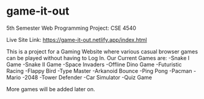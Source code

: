 # game-it-out

5th Semester Web Programming Project: CSE 4540

Live Site Link: https://game-it-out.netlify.app/index.html

This is a project for a Gaming Website where various casual browser games can be played without having to Log In.
Our Current Games are:
-Snake I Game
-Snake II Game
-Space Invaders
-Offline Dino Game
-Futuristic Racing
-Flappy Bird
-Type Master
-Arkanoid Bounce
-Ping Pong
-Pacman
-Mario
-2048
-Tower Defender
-Car Simulator
-Quiz Game

More games will be added later on.
